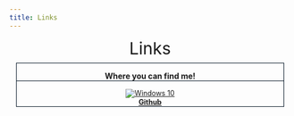 ```yaml
---
title: Links
---
```


<div id="main-page" class="plainlinks main-page">
    <div id="mp-1" class="mp-section">
        <div class="wiki-header" style="text-align: center;">
            <span style="font-size: 30px;">Links</span>
        </div>
        <div style="margin: 0.5em 0.8em;">
            <div class="edition-boxes" style="display: flex; flex-wrap: wrap; text-align: center; margin-bottom: 1em;">
                <div class="edition-group" style="flex-wrap: initial; flex: auto; margin: 1px 0 1px 0;">
                    <div class="edition-box" style="border: 1px solid #071726; flex: auto; margin: 0 1px 0 1px;">
                        <p style="border-bottom: 1px solid #071726; font-weight: bold;">Where you can find me!</p>
                        <div style="display: inline-block; margin: 0 0.5em 0 0.5em; vertical-align: top;">
                            <div style="display: inline-block; padding: 0 0.5em; font-size: 90%; vertical-align: top;">
                                <a href="https://github.com/SmokeyStack" target="_blank" title="Github">
                                    <img alt="Windows 10" src="/assets/images/Github.png" decoding="async"/>
                                </a>
                                <br />
                                <b><a href="https://github.com/SmokeyStack" target="_blank" title="Github">Github</a></b>
                            </div>
                        </div>
                    </div>
                </div>
            </div>
        </div>
    </div>
</div>